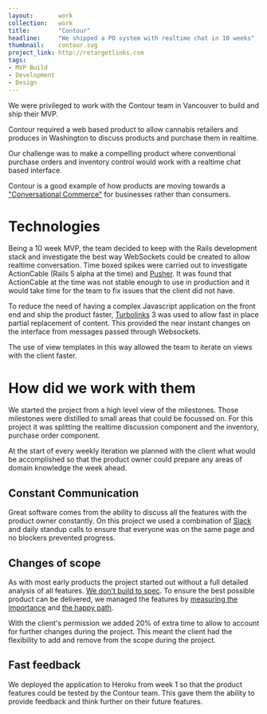 ```yaml
---
layout:       work
collection:   work
title:        "Contour"
headline:     "We shipped a PO system with realtime chat in 10 weeks"
thumbnail:    contour.svg
project_link: http://retargetlinks.com
tags:
- MVP Build
- Development
- Design
---
```


We were privileged to work with the Contour team in Vancouver to build and ship their MVP.

Contour required a web based product to allow cannabis retailers and produces in Washington to discuss products and purchase them in realtime.

Our challenge was to make a compelling product where conventional purchase orders and inventory control would work with a realtime chat based interface.

Contour is a good example of how products are moving towards a ["Conversational Commerce"](https://medium.com/@chrismessina/2016-will-be-the-year-of-conversational-commerce-1586e85e3991) for businesses rather than consumers.

# Technologies

Being a 10 week MVP, the team decided to keep with the Rails development stack and investigate the best way WebSockets could be created to allow realtime conversation. Time boxed spikes were carried out to investigate ActionCable (Rails 5 alpha at the time) and [Pusher](https://pusher.com/). It was found that ActionCable at the time was not stable enough to use in production and it would take time for the team to fix issues that the client did not have.

To reduce the need of having a complex Javascript application on the front end and ship the product faster, [Turbolinks](https://github.com/rails/turbolinks) 3 was used to allow fast in place partial replacement of content. This provided the near instant changes on the interface from messages passed through Websockets.

The use of view templates in this way allowed the team to iterate on views with the client faster.

# How did we work with them

We started the project from a high level view of the milestones. Those milestones were distilled to small areas that could be focussed on. For this project it was splitting the realtime discussion component and the inventory, purchase order component.

At the start of every weekly iteration we planned with the client what would be accomplished so that the product owner could prepare any areas of domain knowledge the week ahead.

## Constant Communication

Great software comes from the ability to discuss all the features with the product owner constantly. On this project we used a combination of [Slack](https://slack.com/) and daily standup calls to ensure that everyone was on the same page and no blockers prevented progress.

## Changes of scope

As with most early products the project started out without a full detailed analysis of all features. [We don't build to spec](https://www.youtube.com/watch?v=essNmNOrQto). To ensure the best possible product can be delivered, we managed the features by [measuring the importance](https://twitter.com/eiriklv/status/688002062429323265) and [the happy path](https://en.wikipedia.org/wiki/Happy_path).

With the client's permission we added 20% of extra time to allow to account for further changes during the project. This meant the client had the flexibility to add and remove from the scope during the project.

## Fast feedback

We deployed the application to Heroku from week 1 so that the product features could be tested by the Contour team. This gave them the ability to provide feedback and think further on their future features.
